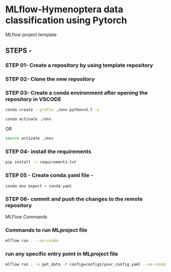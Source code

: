 # MLflow-Hymenoptera data classification using Pytorch
MLflow project template

## STEPS -

### STEP 01- Create a repository by using template repository

### STEP 02- Clone the new repository

### STEP 03- Create a conda environment after opening the repository in VSCODE

```bash
conda create --prefix ./env python=3.7 -y
```

```bash
conda activate ./env
```
OR
```bash
source activate ./env
```

### STEP 04- install the requirements
```bash
pip install -r requirements.txt
```

### STEP 05 - Create conda.yaml file -
```bash
conda env export > conda.yaml
```

### STEP 06- commit and push the changes to the remote repository

MLFlow Commands

### Commands to run MLproject file
```bash
mlflow run . --no-conda
```

### run any specific entry point in MLproject file
```bash
mlflow run . -e get_data -P config=configs/your_config.yaml --no-conda
```


